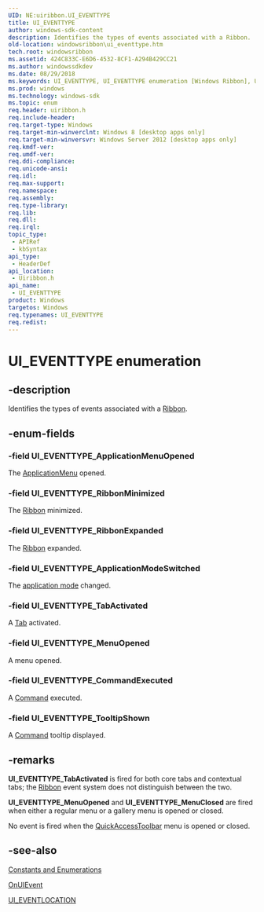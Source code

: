 ```yaml
---
UID: NE:uiribbon.UI_EVENTTYPE
title: UI_EVENTTYPE
author: windows-sdk-content
description: Identifies the types of events associated with a Ribbon.
old-location: windowsribbon\ui_eventtype.htm
tech.root: windowsribbon
ms.assetid: 424C833C-E6D6-4532-8CF1-A294B429CC21
ms.author: windowssdkdev
ms.date: 08/29/2018
ms.keywords: UI_EVENTTYPE, UI_EVENTTYPE enumeration [Windows Ribbon], UI_EVENTTYPE_ApplicationMenuOpened, UI_EVENTTYPE_ApplicationModeSwitched, UI_EVENTTYPE_CommandExecuted, UI_EVENTTYPE_MenuOpened, UI_EVENTTYPE_RibbonExpanded, UI_EVENTTYPE_RibbonMinimized, UI_EVENTTYPE_TabActivated, UI_EVENTTYPE_TooltipShown, uiribbon/UI_EVENTTYPE, uiribbon/UI_EVENTTYPE_ApplicationMenuOpened, uiribbon/UI_EVENTTYPE_ApplicationModeSwitched, uiribbon/UI_EVENTTYPE_CommandExecuted, uiribbon/UI_EVENTTYPE_MenuOpened, uiribbon/UI_EVENTTYPE_RibbonExpanded, uiribbon/UI_EVENTTYPE_RibbonMinimized, uiribbon/UI_EVENTTYPE_TabActivated, uiribbon/UI_EVENTTYPE_TooltipShown, windowsribbon.ui_eventtype
ms.prod: windows
ms.technology: windows-sdk
ms.topic: enum
req.header: uiribbon.h
req.include-header: 
req.target-type: Windows
req.target-min-winverclnt: Windows 8 [desktop apps only]
req.target-min-winversvr: Windows Server 2012 [desktop apps only]
req.kmdf-ver: 
req.umdf-ver: 
req.ddi-compliance: 
req.unicode-ansi: 
req.idl: 
req.max-support: 
req.namespace: 
req.assembly: 
req.type-library: 
req.lib: 
req.dll: 
req.irql: 
topic_type:
 - APIRef
 - kbSyntax
api_type:
 - HeaderDef
api_location:
 - Uiribbon.h
api_name:
 - UI_EVENTTYPE
product: Windows
targetos: Windows
req.typenames: UI_EVENTTYPE
req.redist: 
---
```


# UI_EVENTTYPE enumeration


## -description


Identifies the types of events associated with a <a href="https://msdn.microsoft.com/51083180-4e86-4c90-9fd1-a58c12bcc756">Ribbon</a>.


## -enum-fields




### -field UI_EVENTTYPE_ApplicationMenuOpened

The <a href="https://msdn.microsoft.com/815e0462-ea45-44b1-81bf-f5797b22e920">ApplicationMenu</a> opened.


### -field UI_EVENTTYPE_RibbonMinimized

The <a href="https://msdn.microsoft.com/51083180-4e86-4c90-9fd1-a58c12bcc756">Ribbon</a> minimized.


### -field UI_EVENTTYPE_RibbonExpanded

The <a href="https://msdn.microsoft.com/51083180-4e86-4c90-9fd1-a58c12bcc756">Ribbon</a> expanded.


### -field UI_EVENTTYPE_ApplicationModeSwitched

The <a href="https://msdn.microsoft.com/8e9d85c5-33e4-4212-b9e4-2fc3b492c273">application mode</a> changed.


### -field UI_EVENTTYPE_TabActivated

A <a href="https://msdn.microsoft.com/2e73a89c-4d31-4075-93c8-e43213a20791">Tab</a> activated.


### -field UI_EVENTTYPE_MenuOpened

A menu opened.


### -field UI_EVENTTYPE_CommandExecuted

A <a href="https://msdn.microsoft.com/f332423d-d258-488d-9233-71687288b462">Command</a> executed.


### -field UI_EVENTTYPE_TooltipShown

A <a href="https://msdn.microsoft.com/f332423d-d258-488d-9233-71687288b462">Command</a> tooltip displayed.


## -remarks



<b>UI_EVENTTYPE_TabActivated</b> is fired for both core tabs and contextual tabs; the <a href="https://msdn.microsoft.com/51083180-4e86-4c90-9fd1-a58c12bcc756">Ribbon</a> event system does not distinguish between the two.

<b>UI_EVENTTYPE_MenuOpened</b> and <b>UI_EVENTTYPE_MenuClosed</b> are fired when either a regular menu or a gallery menu is opened or closed.

No event is fired when the <a href="https://msdn.microsoft.com/59aa35c3-a844-46b3-b066-c9a321fb0891">QuickAccessToolbar</a> menu is opened or closed.





## -see-also




<a href="https://msdn.microsoft.com/8499a096-aac3-4af3-a4c9-eebf53698744">Constants and Enumerations</a>



<a href="https://msdn.microsoft.com/1BE6F914-C57D-4A8F-A286-C47BFD48B310">OnUIEvent</a>



<a href="https://msdn.microsoft.com/EA278262-8CA7-42A3-9F66-0C7B4D3AA525">UI_EVENTLOCATION</a>
 

 

